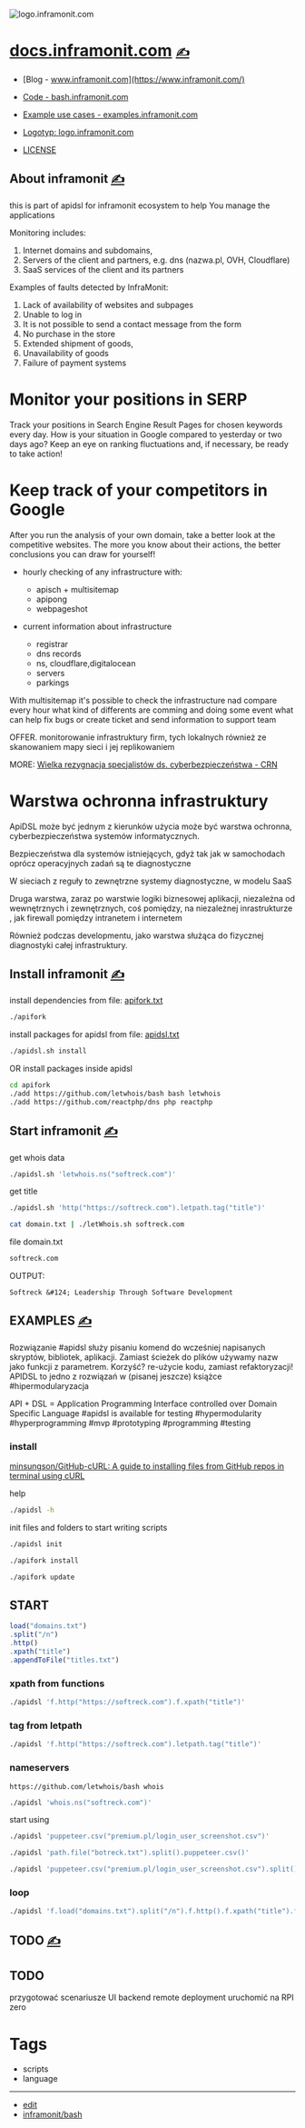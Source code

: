 
![logo.inframonit.com](https://logo.inframonit.com/1/cover.png)

# [docs.inframonit.com](https://docs.inframonit.com/) [<span style='font-size:20px;'>&#x270D;</span>](https://github.com/inframonit/docs/edit/main/ABOUT/MENU.md) 

+ [Blog - www.inframonit.com](https://www.inframonit.com/)
+ [Code - bash.inframonit.com](https://bash.inframonit.com/)
+ [Example use cases - examples.inframonit.com](http://examples.inframonit.com)
+ [Logotyp: logo.inframonit.com](https://logo.inframonit.com/)

+ [LICENSE](LICENSE)

## About inframonit [<span style='font-size:20px;'>&#x270D;</span>](https://github.com/inframonit/docs/edit/main/ABOUT/ABOUT.md)

this is part of apidsl for inframonit ecosystem to help You manage the applications

Monitoring includes:
1. Internet domains and subdomains,
2. Servers of the client and partners, e.g. dns (nazwa.pl, OVH, Cloudflare)
3. SaaS services of the client and its partners

Examples of faults detected by InfraMonit:
1. Lack of availability of websites and subpages
2. Unable to log in
3. It is not possible to send a contact message from the form
4. No purchase in the store
5. Extended shipment of goods,
6. Unavailability of goods
7. Failure of payment systems



# Monitor your positions in SERP
Track your positions in Search Engine Result Pages for chosen keywords every day. How is your situation in Google compared to yesterday or two days ago? Keep an eye on ranking fluctuations and, if necessary, be ready to take action!

# Keep track of your competitors in Google
After you run the analysis of your own domain, take a better look at the competitive websites. The more you know about their actions, the better conclusions you can draw for yourself!


+ hourly checking of any infrastructure with:
    + apisch + multisitemap
    + apipong
    + webpageshot

+ current information about infrastructure
    + registrar
    + dns records
    + ns, cloudflare,digitalocean
    + servers
    + parkings


With multisitemap it's possible to check the infrastructure nad compare every hour what kind of differents are comming and doing some event
what can help fix bugs or create ticket and send information to support team



OFFER.
monitorowanie infrastruktury firm, tych lokalnych również ze skanowaniem mapy sieci i jej replikowaniem

MORE:
[Wielka rezygnacja specjalistów ds. cyberbezpieczeństwa - CRN](https://crn.pl/aktualnosci/wielka-rezygnacja-specjalistow-ds-cyberbezpieczenstwa/)



# Warstwa ochronna infrastruktury


ApiDSL może być jednym z kierunków użycia może być warstwa ochronna, cyberbezpieczeństwa systemów informatycznych.

Bezpieczeństwa dla systemów istniejących, gdyż tak jak w samochodach oprócz operacyjnych zadań są te diagnostyczne

W sieciach z reguły to zewnętrzne systemy diagnostyczne, w modelu SaaS

Druga warstwa, zaraz po warstwie logiki biznesowej aplikacji, 
niezależna od wewnętrznych i zewnętrznych, coś pomiędzy, na niezależnej inrastrukturze , jak firewall pomiędzy intranetem i internetem

Również podczas developmentu, jako warstwa służąca do fizycznej diagnostyki całej infrastruktury.




## Install inframonit [<span style='font-size:20px;'>&#x270D;</span>](https://github.com/inframonit/docs/edit/main/DOCS/INSTALL.md)


install dependencies from file: [apifork.txt](apifork.txt)

```bash
./apifork
```

install packages for apidsl from file: [apidsl.txt](apidsl.txt)

```bash
./apidsl.sh install
```

OR
install packages inside apidsl

```bash
cd apifork
./add https://github.com/letwhois/bash bash letwhois
./add https://github.com/reactphp/dns php reactphp
```



## Start inframonit [<span style='font-size:20px;'>&#x270D;</span>](https://github.com/inframonit/docs/edit/main/DOCS/START.md)


get whois data

```bash
./apidsl.sh 'letwhois.ns("softreck.com")'
```

get title
```bash
./apidsl.sh 'http("https://softreck.com").letpath.tag("title")'
```

```bash
cat domain.txt | ./letWhois.sh softreck.com
```

file domain.txt
```bash
softreck.com
```

OUTPUT:

    Softreck &#124; Leadership Through Software Development



## EXAMPLES [<span style='font-size:20px;'>&#x270D;</span>](https://github.com/inframonit/docs/edit/main/START/EXAMPLES.md)

Rozwiązanie #apidsl służy pisaniu komend do wcześniej napisanych skryptów, bibliotek, aplikacji. Zamiast ścieżek do plików używamy nazw jako funkcji z parametrem. Korzyść? re-użycie kodu, zamiast refaktoryzacji! APIDSL to jedno z rozwiązań w (pisanej jeszcze) książce #hipermodularyzacja

API + DSL = Application Programming Interface controlled over Domain Specific Language
#apidsl is available for testing
#hypermodularity #hyperprogramming #mvp #prototyping #programming #testing

### install

[minsungson/GitHub-cURL: A guide to installing files from GitHub repos in terminal using cURL](https://github.com/minsungson/GitHub-cURL)

help
```bash
./apidsl -h
```

init files and folders to start writing scripts
```bash
./apidsl init
```

```bash
./apifork install
```


```bash
./apifork update
```

## START

```js
load("domains.txt")
.split("/n")
.http()
.xpath("title")
.appendToFile("titles.txt")
```


### xpath from functions

```bash
./apidsl 'f.http("https://softreck.com").f.xpath("title")'
```


### tag from letpath

```bash
./apidsl 'f.http("https://softreck.com").letpath.tag("title")'
```


### nameservers

```apifork
https://github.com/letwhois/bash whois
```

```bash
./apidsl 'whois.ns("softreck.com")'
```



start using

```bash
./apidsl 'puppeteer.csv("premium.pl/login_user_screenshot.csv")'
```


```bash
./apidsl 'path.file("botreck.txt").split().puppeteer.csv()'
```

```bash
./apidsl 'puppeteer.csv("premium.pl/login_user_screenshot.csv").split().botreck.puppeter()'
```

### loop

```bash
./apidsl 'f.load("domains.txt").split("/n").f.http().f.xpath("title").f.appendToFile("titles.txt")'
```


## TODO [<span style='font-size:20px;'>&#x270D;</span>](https://github.com/inframonit/docs/edit/CONTRIBUTION/TODO.md)


## TODO

przygotować scenariusze
UI
backend
remote deployment
uruchomić na RPI zero





# Tags

+ scripts
+ language

---

+ [edit](https://github.com/inframonit/docs/edit/main/README.md)
+ [inframonit/bash](https://github.com/inframonit/bash)
